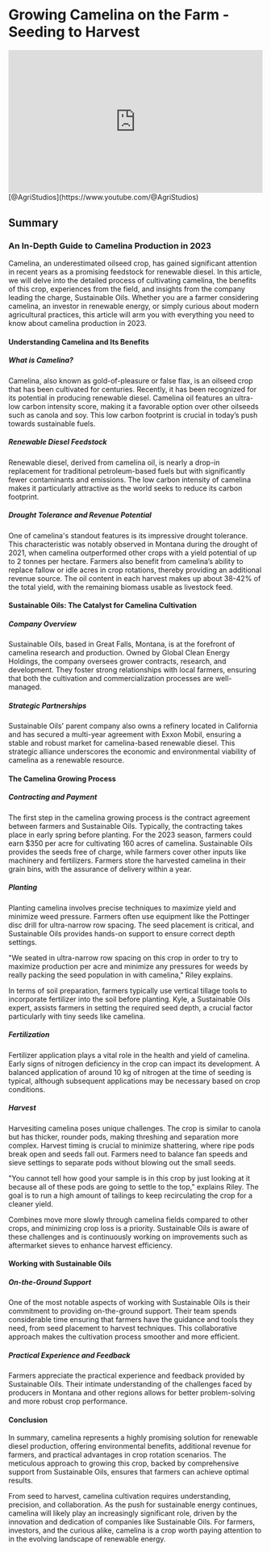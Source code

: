 
# Growing Camelina on the Farm - Seeding to Harvest

<div style="position: relative; width: 100%; padding-bottom: 56.25%; height: 0; overflow: hidden;">
    <iframe src="https://www.youtube.com/embed/bcSk3hPmlzI?si=xxdZ3lNfPU-GG6jr" title="YouTube video player" frameborder="0" allow="accelerometer; autoplay; clipboard-write; encrypted-media; gyroscope; picture-in-picture; web-share" referrerpolicy="strict-origin-when-cross-origin" allowfullscreen style="position: absolute; top: 0; left: 0; width: 100%; height: 100%; border: 0; object-fit: cover;"></iframe>
</div>
[@AgriStudios](https://www.youtube.com/@AgriStudios)

## Summary
### An In-Depth Guide to Camelina Production in 2023

Camelina, an underestimated oilseed crop, has gained significant attention in recent years as a promising feedstock for renewable diesel. In this article, we will delve into the detailed process of cultivating camelina, the benefits of this crop, experiences from the field, and insights from the company leading the charge, Sustainable Oils. Whether you are a farmer considering camelina, an investor in renewable energy, or simply curious about modern agricultural practices, this article will arm you with everything you need to know about camelina production in 2023.

#### Understanding Camelina and Its Benefits

##### What is Camelina?

Camelina, also known as gold-of-pleasure or false flax, is an oilseed crop that has been cultivated for centuries. Recently, it has been recognized for its potential in producing renewable diesel. Camelina oil features an ultra-low carbon intensity score, making it a favorable option over other oilseeds such as canola and soy. This low carbon footprint is crucial in today’s push towards sustainable fuels.

##### Renewable Diesel Feedstock

Renewable diesel, derived from camelina oil, is nearly a drop-in replacement for traditional petroleum-based fuels but with significantly fewer contaminants and emissions. The low carbon intensity of camelina makes it particularly attractive as the world seeks to reduce its carbon footprint.

##### Drought Tolerance and Revenue Potential

One of camelina's standout features is its impressive drought tolerance. This characteristic was notably observed in Montana during the drought of 2021, when camelina outperformed other crops with a yield potential of up to 2 tonnes per hectare. Farmers also benefit from camelina’s ability to replace fallow or idle acres in crop rotations, thereby providing an additional revenue source. The oil content in each harvest makes up about 38-42% of the total yield, with the remaining biomass usable as livestock feed.

#### Sustainable Oils: The Catalyst for Camelina Cultivation

##### Company Overview

Sustainable Oils, based in Great Falls, Montana, is at the forefront of camelina research and production. Owned by Global Clean Energy Holdings, the company oversees grower contracts, research, and development. They foster strong relationships with local farmers, ensuring that both the cultivation and commercialization processes are well-managed.

##### Strategic Partnerships

Sustainable Oils' parent company also owns a refinery located in California and has secured a multi-year agreement with Exxon Mobil, ensuring a stable and robust market for camelina-based renewable diesel. This strategic alliance underscores the economic and environmental viability of camelina as a renewable resource.

#### The Camelina Growing Process

##### Contracting and Payment

The first step in the camelina growing process is the contract agreement between farmers and Sustainable Oils. Typically, the contracting takes place in early spring before planting. For the 2023 season, farmers could earn $350 per acre for cultivating 160 acres of camelina. Sustainable Oils provides the seeds free of charge, while farmers cover other inputs like machinery and fertilizers. Farmers store the harvested camelina in their grain bins, with the assurance of delivery within a year.

##### Planting

Planting camelina involves precise techniques to maximize yield and minimize weed pressure. Farmers often use equipment like the Pottinger disc drill for ultra-narrow row spacing. The seed placement is critical, and Sustainable Oils provides hands-on support to ensure correct depth settings.

"We seated in ultra-narrow row spacing on this crop in order to try to maximize production per acre and minimize any pressures for weeds by really packing the seed population in with camelina," Riley explains.

In terms of soil preparation, farmers typically use vertical tillage tools to incorporate fertilizer into the soil before planting. Kyle, a Sustainable Oils expert, assists farmers in setting the required seed depth, a crucial factor particularly with tiny seeds like camelina.

##### Fertilization

Fertilizer application plays a vital role in the health and yield of camelina. Early signs of nitrogen deficiency in the crop can impact its development. A balanced application of around 10 kg of nitrogen at the time of seeding is typical, although subsequent applications may be necessary based on crop conditions.

##### Harvest

Harvesiting camelina poses unique challenges. The crop is similar to canola but has thicker, rounder pods, making threshing and separation more complex. Harvest timing is crucial to minimize shattering, where ripe pods break open and seeds fall out. Farmers need to balance fan speeds and sieve settings to separate pods without blowing out the small seeds.

"You cannot tell how good your sample is in this crop by just looking at it because all of these pods are going to settle to the top," explains Riley. The goal is to run a high amount of tailings to keep recirculating the crop for a cleaner yield.

Combines move more slowly through camelina fields compared to other crops, and minimizing crop loss is a priority. Sustainable Oils is aware of these challenges and is continuously working on improvements such as aftermarket sieves to enhance harvest efficiency.

#### Working with Sustainable Oils

##### On-the-Ground Support

One of the most notable aspects of working with Sustainable Oils is their commitment to providing on-the-ground support. Their team spends considerable time ensuring that farmers have the guidance and tools they need, from seed placement to harvest techniques. This collaborative approach makes the cultivation process smoother and more efficient.

##### Practical Experience and Feedback

Farmers appreciate the practical experience and feedback provided by Sustainable Oils. Their intimate understanding of the challenges faced by producers in Montana and other regions allows for better problem-solving and more robust crop performance.

#### Conclusion

In summary, camelina represents a highly promising solution for renewable diesel production, offering environmental benefits, additional revenue for farmers, and practical advantages in crop rotation scenarios. The meticulous approach to growing this crop, backed by comprehensive support from Sustainable Oils, ensures that farmers can achieve optimal results.

From seed to harvest, camelina cultivation requires understanding, precision, and collaboration. As the push for sustainable energy continues, camelina will likely play an increasingly significant role, driven by the innovation and dedication of companies like Sustainable Oils. For farmers, investors, and the curious alike, camelina is a crop worth paying attention to in the evolving landscape of renewable energy.